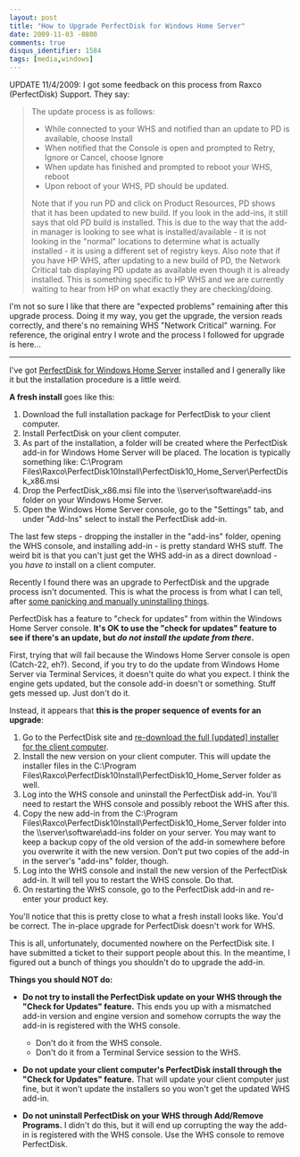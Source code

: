 ```yaml
---
layout: post
title: "How to Upgrade PerfectDisk for Windows Home Server"
date: 2009-11-03 -0800
comments: true
disqus_identifier: 1584
tags: [media,windows]
---
```

UPDATE 11/4/2009: I got some feedback on this process from Raxco
(PerfectDisk) Support. They say:

> The update process is as follows:
>
> -   While connected to your WHS and notified than an update to PD is
>     available, choose Install
> -   When notified that the Console is open and prompted to Retry,
>     Ignore or Cancel, choose Ignore
> -   When update has finished and prompted to reboot your WHS, reboot
> -   Upon reboot of your WHS, PD should be updated.
>
> Note that if you run PD and click on Product Resources, PD shows that
> it has been updated to new build. If you look in the add-ins, it still
> says that old PD build is installed. This is due to the way that the
> add-in manager is looking to see what is installed/available - it is
> not looking in the "normal" locations to determine what is actually
> installed - it is using a different set of registry keys. Also note
> that if you have HP WHS, after updating to a new build of PD, the
> Network Critical tab displaying PD update as available even though it
> is already installed. This is something specific to HP WHS and we are
> currently waiting to hear from HP on what exactly they are
> checking/doing.

I'm not so sure I like that there are "expected problems" remaining
after this upgrade process. Doing it my way, you get the upgrade, the
version reads correctly, and there's no remaining WHS "Network Critical"
warning. For reference, the original entry I wrote and the process I
followed for upgrade is here...

* * * * *

I've got [PerfectDisk for Windows Home
Server](http://www.perfectdisk.com/products/home-perfectdisk10-windows-home-server/learn-more)
installed and I generally like it but the installation procedure is a
little weird.

**A fresh install** goes like this:

1.  Download the full installation package for PerfectDisk to your
    client computer.
2.  Install PerfectDisk on your client computer.
3.  As part of the installation, a folder will be created where the
    PerfectDisk add-in for Windows Home Server will be placed. The
    location is typically something like: C:\\Program
    Files\\Raxco\\PerfectDisk10Install\\PerfectDisk10\_Home\_Server\\PerfectDisk\_x86.msi
4.  Drop the PerfectDisk\_x86.msi file into the
    \\\\server\\software\\add-ins folder on your Windows Home Server.
5.  Open the Windows Home Server console, go to the "Settings" tab, and
    under "Add-Ins" select to install the PerfectDisk add-in.

The last few steps - dropping the installer in the "add-ins" folder,
opening the WHS console, and installing add-in - is pretty standard WHS
stuff. The weird bit is that you can't just get the WHS add-in as a
direct download - you *have to* install on a client computer.

Recently I found there was an upgrade to PerfectDisk and the upgrade
process isn't documented. This is what the process is from what I can
tell, after [some panicking and manually uninstalling
things](/archive/2009/11/02/manually-uninstalling-a-windows-home-server-add-in.aspx).

PerfectDisk has a feature to "check for updates" from within the Windows
Home Server console. **It's OK to use the "check for updates" feature to
see if there's an update, but *do not install the update from there*.**

First, trying that will fail because the Windows Home Server console is
open (Catch-22, eh?). Second, if you try to do the update from Windows
Home Server via Terminal Services, it doesn't quite do what you expect.
I think the engine gets updated, but the console add-in doesn't or
something. Stuff gets messed up. Just don't do it.

Instead, it appears that **this is the proper sequence of events for an
upgrade**:

1.  Go to the PerfectDisk site and [re-download the full [updated]
    installer for the client
    computer](http://www.perfectdisk.com/support/re-download-products).
2.  Install the new version on your client computer. This will update
    the installer files in the C:\\Program
    Files\\Raxco\\PerfectDisk10Install\\PerfectDisk10\_Home\_Server
    folder as well.
3.  Log into the WHS console and uninstall the PerfectDisk add-in.
    You'll need to restart the WHS console and possibly reboot the WHS
    after this.
4.  Copy the new add-in from the C:\\Program
    Files\\Raxco\\PerfectDisk10Install\\PerfectDisk10\_Home\_Server
    folder into the \\\\server\\software\\add-ins folder on your server.
    You may want to keep a backup copy of the old version of the add-in
    somewhere before you overwrite it with the new version. Don't put
    two copies of the add-in in the server's "add-ins" folder, though.
5.  Log into the WHS console and install the new version of the
    PerfectDisk add-in. It will tell you to restart the WHS console. Do
    that.
6.  On restarting the WHS console, go to the PerfectDisk add-in and
    re-enter your product key.

You'll notice that this is pretty close to what a fresh install looks
like. You'd be correct. The in-place upgrade for PerfectDisk doesn't
work for WHS.

This is all, unfortunately, documented nowhere on the PerfectDisk site.
I have submitted a ticket to their support people about this. In the
meantime, I figured out a bunch of things you shouldn't do to upgrade
the add-in.

**Things you should NOT do:**

-   **Do not try to install the PerfectDisk update on your WHS through
    the "Check for Updates" feature.** This ends you up with a
    mismatched add-in version and engine version and somehow corrupts
    the way the add-in is registered with the WHS console.
    -   Don't do it from the WHS console.
    -   Don't do it from a Terminal Service session to the WHS.

-   **Do not update your client computer's PerfectDisk install through
    the "Check for Updates" feature.** That will update your client
    computer just fine, but it won't update the installers so you won't
    get the updated WHS add-in.
-   **Do not uninstall PerfectDisk on your WHS through Add/Remove
    Programs.** I didn't do this, but it will end up corrupting the way
    the add-in is registered with the WHS console. Use the WHS console
    to remove PerfectDisk.


